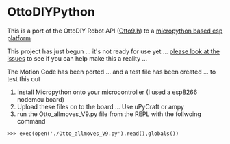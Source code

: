 # OttoDIYPython

This is a port of the OttoDIY Robot API ([Otto9.h](https://github.com/OttoDIY/OttoDIYLib/blob/master/Otto9.h)) to a [micropython based esp platform](https://docs.micropython.org/en/latest/esp8266/tutorial/intro.html)

This project has just begun ... it's not ready for use yet ... [please look at 
the issues](https://github.com/OttoDIY/OttoDIYPython/issues) to see if you can help make this a reality ...

The Motion Code has been ported ... and a test file has been created ... to test this out

1) Install Micropython onto your microcontroller (I used a esp8266 nodemcu board)
2) Upload these files on to the board ... Use uPyCraft or ampy
3) run the Otto_allmoves_V9.py file from the REPL with the follwoing command

`>>> exec(open('./Otto_allmoves_V9.py').read(),globals())`



